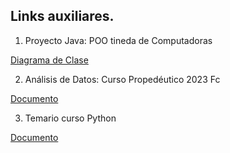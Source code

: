 ## Links auxiliares.

1. Proyecto Java: POO tineda de Computadoras

[Diagrama de Clase](diagrama.html)

2. Análisis de Datos: Curso Propedéutico 2023 Fc

[Documento](Analisis.html)

3. Temario curso Python

[Documento](Temario.pdf)
